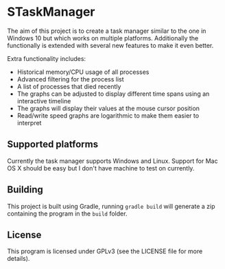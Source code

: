 # STaskManager
The aim of this project is to create a task manager similar to the one in Windows 10 but which works on multiple platforms. Additionally the functionally is extended with several new features to make it even better.

Extra functionality includes:
* Historical memory/CPU usage of all processes
* Advanced filtering for the process list
* A list of processes that died recently
* The graphs can be adjusted to display different time spans using an interactive timeline  
* The graphs will display their values at the mouse cursor position
* Read/write speed graphs are logarithmic to make them easier to interpret

## Supported platforms
Currently the task manager supports Windows and Linux. Support for Mac OS X should be easy but I don't have machine to test on currently.

## Building
This project is built using Gradle, running `gradle build` will generate a zip containing the program in the `build` folder.

## License
This program is licensed under GPLv3 (see the LICENSE file for more details).
